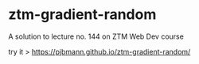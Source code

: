 # ztm-gradient-random
A solution to lecture no. 144 on ZTM Web Dev course

try it > 
https://pjbmann.github.io/ztm-gradient-random/
